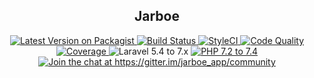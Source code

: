 <h2 align="center">Jarboe</h2>  

<p align="center">
    <a href="https://packagist.org/packages/yaro/jarboe">
        <img src="https://img.shields.io/packagist/v/yaro/jarboe.svg?style=flat-square" alt="Latest Version on Packagist">
    </a> 
    <a href="https://travis-ci.org/cherry-pie/jarboe">
        <img src="https://img.shields.io/travis/cherry-pie/jarboe/master.svg?style=flat-square" alt="Build Status">
    </a> 
    <a href="https://github.styleci.io/repos/171904768">
        <img src="https://styleci.io/repos/171904768/shield" alt="StyleCI">
    </a> 
    <a href="https://scrutinizer-ci.com/g/Cherry-Pie/Jarboe/?branch=master">
        <img src="https://img.shields.io/scrutinizer/g/cherry-pie/jarboe.svg?style=flat-square" alt="Code Quality">
    </a> 
    <a href="https://scrutinizer-ci.com/g/Cherry-Pie/Jarboe/?branch=master">
        <img src="https://img.shields.io/scrutinizer/coverage/g/cherry-pie/jarboe.svg?style=flat-square" alt="Coverage">
    </a>
    <img src="https://img.shields.io/badge/Laravel-5.4%20to%207.x-orange.svg?style=flat-square" alt="Laravel 5.4 to 7.x">
    <a href="https://travis-ci.org/cherry-pie/jarboe">
        <img src="https://img.shields.io/badge/PHP-7.2%20to%207.4-brightgreen.svg?style=flat-square" alt="PHP 7.2 to 7.4">
    </a>
    <a href="https://gitter.im/jarboe_app/community">
        <img src="https://badges.gitter.im/jarboe_app/community.svg" alt="Join the chat at https://gitter.im/jarboe_app/community">
    </a>
</p>
